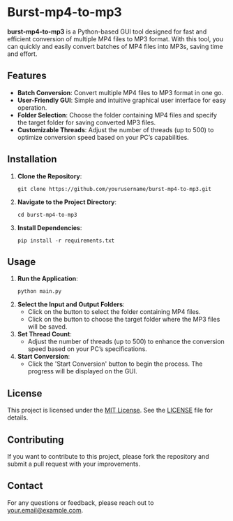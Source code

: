 <h1 style="center">Burst-mp4-to-mp3</h1>

<p><strong>burst-mp4-to-mp3</strong> is a Python-based GUI tool designed for fast and efficient conversion of multiple MP4 files to MP3 format. With this tool, you can quickly and easily convert batches of MP4 files into MP3s, saving time and effort.</p>

<h2>Features</h2>
<ul>
  <li><strong>Batch Conversion</strong>: Convert multiple MP4 files to MP3 format in one go.</li>
  <li><strong>User-Friendly GUI</strong>: Simple and intuitive graphical user interface for easy operation.</li>
  <li><strong>Folder Selection</strong>: Choose the folder containing MP4 files and specify the target folder for saving converted MP3 files.</li>
  <li><strong>Customizable Threads</strong>: Adjust the number of threads (up to 500) to optimize conversion speed based on your PC’s capabilities.</li>
</ul>

<h2>Installation</h2>
<ol>
  <li><strong>Clone the Repository</strong>:
    <pre><code>git clone https://github.com/yourusername/burst-mp4-to-mp3.git</code></pre>
  </li>
  <li><strong>Navigate to the Project Directory</strong>:
    <pre><code>cd burst-mp4-to-mp3</code></pre>
  </li>
  <li><strong>Install Dependencies</strong>:
    <pre><code>pip install -r requirements.txt</code></pre>
  </li>
</ol>

<h2>Usage</h2>
<ol>
  <li><strong>Run the Application</strong>:
    <pre><code>python main.py</code></pre>
  </li>
  <li><strong>Select the Input and Output Folders</strong>:
    <ul>
      <li>Click on the button to select the folder containing MP4 files.</li>
      <li>Click on the button to choose the target folder where the MP3 files will be saved.</li>
    </ul>
  </li>
  <li><strong>Set Thread Count</strong>:
    <ul>
      <li>Adjust the number of threads (up to 500) to enhance the conversion speed based on your PC’s specifications.</li>
    </ul>
  </li>
  <li><strong>Start Conversion</strong>:
    <ul>
      <li>Click the 'Start Conversion' button to begin the process. The progress will be displayed on the GUI.</li>
    </ul>
  </li>
</ol>

<h2>License</h2>
<p>This project is licensed under the <a href="LICENSE">MIT License</a>. See the <a href="LICENSE">LICENSE</a> file for details.</p>

<h2>Contributing</h2>
<p>If you want to contribute to this project, please fork the repository and submit a pull request with your improvements.</p>

<h2>Contact</h2>
<p>For any questions or feedback, please reach out to <a href="mailto:your.email@example.com">your.email@example.com</a>.</p>
